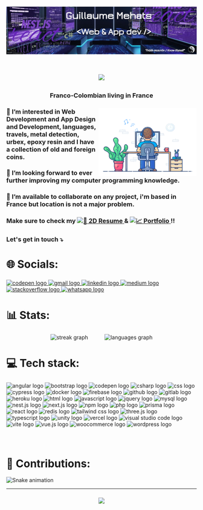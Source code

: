 ![Preview Image](https://github.com/0Memo/0Memo/blob/main/fondo1.png)

<h1 align="center">
  <a href="https://git.io/typing-svg">
    <img src="https://readme-typing-svg.herokuapp.com?font=Workbench&size=40&center=true&vCenter=true&color=16101B&width=500&height=70&duration=8000&lines=Hello+there!+🌴;+I'm+Guillermo;" />
  </a>
</h1>

<h3 align="center">Franco-Colombian living in France</h3>

###

<img align="right" height="180" width="260" src="programmer.gif"  />

###

<h3 align="left">👀 I’m interested in Web Development and App Design and Development, languages, travels, metal detection, urbex, epoxy resin and I have a collection of old and foreign coins.</h3>

###

<h3 align="left">🚀 I’m looking forward to ever further improving my computer programming knowledge.</h3>

###

<h3 align="left">👷 I’m available to collaborate on any project, i'm based in France but location is not a major problem.</h3>

###

<h3 align="left">
  Make sure to check my
  <a href="https://guillermo-web.fr/cv2D/" target="_blank">
    <img src="https://img.shields.io/badge/📄%202D%20Resume-%2316101B?style=plastic&color=16101B" alt="📄 2D Resume" height="26">
  </a> & 
  <a href="https://portfolio-omega-seven-37.vercel.app/" target="_blank">
    <img src="https://img.shields.io/badge/📈%20Portfolio-%2316101B?style=plastic&color=16101B" alt="📈 Portfolio" height="26">
  </a> !!
</h3>

###

<h3 align="left">Let's get in touch ⤵️</h3>

###

<h1 align="left">🌐 Socials:</h1>

###

<div align="left">
  <a href="https://codepen.io/Cali85" target="_blank">
    <img src="https://img.shields.io/static/v1?message=Codepen&logo=codepen&label=&color=000000&logoColor=white&labelColor=&style=for-the-badge" height="35" alt="codepen logo"  />
  </a>
  <a href=mailto:"guillaume.mehats@gmail.com" target="_blank">
    <img src="https://img.shields.io/static/v1?message=Gmail&logo=gmail&label=&color=D14836&logoColor=white&labelColor=&style=for-the-badge" height="35" alt="gmail logo"  />
  </a>
  <a href="https://www.linkedin.com/in/guillaume-mehats/" target="_blank">
    <img src="https://img.shields.io/static/v1?message=LinkedIn&logo=linkedin&label=&color=0077B5&logoColor=white&labelColor=&style=for-the-badge" height="35" alt="linkedin logo"  />
  </a>
  <a href="https://medium.com/@guillaume.mehats" target="_blank">
    <img src="https://img.shields.io/static/v1?message=Medium&logo=medium&label=&color=12100E&logoColor=white&labelColor=&style=for-the-badge" height="35" alt="medium logo"  />
  </a>
  <a href="https://stackoverflow.com/users/18542563/guillermo" target="_blank">
    <img src="https://img.shields.io/static/v1?message=Stackoverflow&logo=stackoverflow&label=&color=FE7A16&logoColor=white&labelColor=&style=for-the-badge" height="35" alt="stackoverflow logo"  />
  </a>
  <a href="https://wa.me/33627723505" target="_blank">
    <img src="https://img.shields.io/static/v1?message=Whatsapp&logo=whatsapp&label=&color=25D366&logoColor=white&labelColor=&style=for-the-badge" height="35" alt="whatsapp logo"  />
  </a>
</div>

###

<h1 align="left">📊 Stats:</h1>

###

<div align="center">
  <img src="https://streak-stats.demolab.com?user=0Memo&locale=en&mode=daily&theme=midnight-purple&hide_border=false&border_radius=5" height="150" alt="streak graph" hspace="20"  />
  <img src="https://github-readme-stats.vercel.app/api/top-langs?username=0Memo&locale=en&hide_title=false&layout=compact&card_width=320&langs_count=5&theme=midnight-purple&hide_border=false" height="150" alt="languages graph" hspace="20" />
</div>

###

<h1 align="left">💻 Tech stack:</h1>

###

<div align="left">
  <img src="https://img.shields.io/badge/Angular-%23DD0031.svg?logo=angular&logoColor=white&labelColor=&style=for-the-badge" height="35" alt="angular logo"  />
  <img src="https://img.shields.io/badge/Bootstrap-7952B3?logo=bootstrap&logoColor=fff&labelColor=&style=for-the-badge" height="35" alt="bootstrap logo"  />
  <img src="https://img.shields.io/badge/CodePen-white?&logo=codepen&logoColor=black&labelColor=&style=for-the-badge" height="35" alt="codepen logo"  />
  <img src="https://custom-icon-badges.demolab.com/badge/C%23-%23239120.svg?logo=cshrp&logoColor=white&labelColor=&style=for-the-badge" height="35" alt="csharp logo"  />
  <img src="https://img.shields.io/badge/CSS-1572B6?logo=css3&logoColor=fff&labelColor=&style=for-the-badge" height="35" alt="css logo"  />
  <img src="https://img.shields.io/badge/Cypress-69D3A7?logo=cypress&logoColor=fff&labelColor=&style=for-the-badge" height="35" alt="cypress logo"  />
  <img src="https://img.shields.io/badge/Docker-2496ED?logo=docker&logoColor=fff&labelColor=&style=for-the-badge" height="35" alt="docker logo"  />
  <img src="https://img.shields.io/badge/Firebase-039BE5?logo=Firebase&logoColor=white&labelColor=&style=for-the-badge" height="35" alt="firebase logo"  />
  <img src="https://img.shields.io/badge/GitHub-%23121011.svg?logo=github&logoColor=white&labelColor=&style=for-the-badge" height="35" alt="github logo"  />
  <img src="https://img.shields.io/badge/GitLab-FC6D26?logo=gitlab&logoColor=fff&labelColor=&style=for-the-badge" height="35" alt="gitlab logo"  />
  <img src="https://img.shields.io/badge/Heroku-430098?logo=heroku&logoColor=fffe&labelColor=&style=for-the-badge" height="35" alt="heroku logo"  />
  <img src="https://img.shields.io/badge/HTML-%23E34F26.svg?logo=html5&logoColor=white&labelColor=&style=for-the-badge" height="35" alt="html logo"  />
  <img src="https://img.shields.io/badge/JavaScript-F7DF1E?logo=javascript&logoColor=000&labelColor=&style=for-the-badge" height="35" alt="javascript logo"  />
  <img src="https://img.shields.io/badge/jQuery-0769AD?logo=jquery&logoColor=fff&labelColor=&style=for-the-badge" height="35" alt="jquery logo"  />
  <img src="https://img.shields.io/badge/MySQL-4479A1?logo=mysql&logoColor=fff&labelColor=&style=for-the-badge" height="35" alt="mysql logo"  />
  <img src="https://img.shields.io/badge/Nest.js-%23E0234E.svg?logo=nestjs&logoColor=white&labelColor=&style=for-the-badge" height="35" alt="nest.js logo"  />
  <img src="https://img.shields.io/badge/Next.js-black?logo=next.js&logoColor=white&labelColor=&style=for-the-badge" height="35" alt="next.js logo"  />
  <img src="https://img.shields.io/badge/npm-CB3837?logo=npm&logoColor=fff&labelColor=&style=for-the-badge" height="35" alt="npm logo"  />
  <img src="https://img.shields.io/badge/php-%23777BB4.svg?&logo=php&logoColor=white&labelColor=&style=for-the-badge" height="35" alt="php logo"  />
  <img src="https://img.shields.io/badge/Prisma-2D3748?logo=prisma&logoColor=white&labelColor=&style=for-the-badge" height="35" alt="prisma logo"  />
  <img src="https://img.shields.io/badge/React-%2320232a.svg?logo=react&logoColor=%2361DAFB&labelColor=&style=for-the-badge" height="35" alt="react logo"  />
  <img src="https://img.shields.io/badge/Redis-%23DD0031.svg?logo=redis&logoColor=white&labelColor=&style=for-the-badge" height="35" alt="redis logo"  />
  <img src="https://img.shields.io/badge/Tailwind%20CSS-%2338B2AC.svg?logo=tailwind-css&logoColor=white&labelColor=&style=for-the-badge" height="35" alt="tailwind css logo"  />
  <img src="https://img.shields.io/badge/Three.js-000?logo=threedotjs&logoColor=fff&labelColor=&style=for-the-badge" height="35" alt="three.js logo"  />
  <img src="https://img.shields.io/badge/TypeScript-3178C6?logo=typescript&logoColor=fff&labelColor=&style=for-the-badge" height="35" alt="typescript logo"  />
  <img src="https://img.shields.io/badge/Unity-%23000000.svg?logo=unity&logoColor=white&labelColor=&style=for-the-badge" height="35" alt="unity logo"  />
  <img src="https://img.shields.io/badge/Vercel-%23000000.svg?logo=vercel&logoColor=white&labelColor=&style=for-the-badge" height="35" alt="vercel logo"  />
  <img src="https://custom-icon-badges.demolab.com/badge/Visual%20Studio%20Code-0078d7.svg?logo=vsc&logoColor=white&labelColor=&style=for-the-badge" height="35" alt="visual studio code logo"  />
  <img src="https://img.shields.io/badge/Vite-646CFF?logo=vite&logoColor=fff&labelColor=&style=for-the-badge" height="35" alt="vite logo"  />
  <img src="https://img.shields.io/badge/Vue.js-4FC08D?logo=vuedotjs&logoColor=fff&labelColor=&style=for-the-badge" height="35" alt="vue.js logo"  />
  <img src="https://img.shields.io/badge/WooCommerce-96588A?logo=woocommerce&logoColor=fff&labelColor=&style=for-the-badge" height="35" alt="woocommerce logo"  />
  <img src="https://img.shields.io/badge/WordPress-%2321759B.svg?logo=wordpress&logoColor=white&labelColor=&style=for-the-badge" height="35" alt="wordpress logo"  />
</div>

###

<br clear="both">

<h1 align="left">🐍 Contributions:</h1>

<picture>
  <source media="(prefers-color-scheme: dark)" srcset="https://raw.githubusercontent.com/0Memo/0Memo/output/github-snake-dark.svg" alt="Snake dark" />
  <source media="(prefers-color-scheme: light)" srcset="https://raw.githubusercontent.com/0Memo/0Memo/output/github-snake.svg" alt="Snake light" />
  <img src="https://raw.githubusercontent.com/0Memo/0Memo/output/snake.svg" alt="Snake animation" />
</picture>

<hr>

<h3 align="center">
  <a href="https://git.io/typing-svg">
    <img src="https://readme-typing-svg.herokuapp.com?font=Workbench&size=40&center=true&vCenter=true&color=16101B&width=600&height=70&duration=8000&lines=Until+I+can+hear+from+you+📨;Have+a+wonderful+day!+💫;" />
  </a>
</h3>

###

<!---
0Memo/0Memo is a ✨ special ✨ repository because its `README.md` (this file) appears on your GitHub profile.
You can click the Preview link to take a look at your changes.
--->
